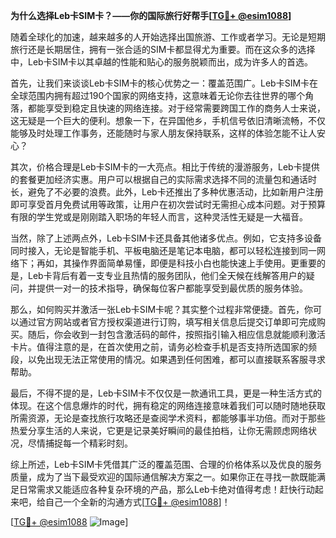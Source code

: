 **为什么选择Leb卡SIM卡？——你的国际旅行好帮手[[TG💪+ @esim1088](https://t.me/s/esim1088)]**

随着全球化的加速，越来越多的人开始选择出国旅游、工作或者学习。无论是短期旅行还是长期居住，拥有一张合适的SIM卡都显得尤为重要。而在这众多的选择中，Leb卡SIM卡以其卓越的性能和贴心的服务脱颖而出，成为许多人的首选。

首先，让我们来谈谈Leb卡SIM卡的核心优势之一：覆盖范围广。Leb卡SIM卡在全球范围内拥有超过190个国家的网络支持，这意味着无论你去往世界的哪个角落，都能享受到稳定且快速的网络连接。对于经常需要跨国工作的商务人士来说，这无疑是一个巨大的便利。想象一下，在异国他乡，手机信号依旧清晰流畅，不仅能够及时处理工作事务，还能随时与家人朋友保持联系，这样的体验怎能不让人安心？

其次，价格合理是Leb卡SIM卡的一大亮点。相比于传统的漫游服务，Leb卡提供的套餐更加经济实惠。用户可以根据自己的实际需求选择不同的流量包和通话时长，避免了不必要的浪费。此外，Leb卡还推出了多种优惠活动，比如新用户注册即可享受首月免费试用等政策，让用户在初次尝试时无需担心成本问题。对于预算有限的学生党或是刚刚踏入职场的年轻人而言，这种灵活性无疑是一大福音。

当然，除了上述两点外，Leb卡SIM卡还具备其他诸多优点。例如，它支持多设备同时接入，无论是智能手机、平板电脑还是笔记本电脑，都可以轻松连接到同一网络下；再如，其操作界面简单易懂，即便是科技小白也能快速上手使用。更重要的是，Leb卡背后有着一支专业且热情的服务团队，他们全天候在线解答用户的疑问，并提供一对一的技术指导，确保每位客户都能享受到最优质的服务体验。

那么，如何购买并激活一张Leb卡SIM卡呢？其实整个过程非常便捷。首先，你可以通过官方网站或者官方授权渠道进行订购，填写相关信息后提交订单即可完成购买。随后，你会收到一封包含激活码的邮件，按照指引输入相应信息就能顺利激活卡片。值得注意的是，在首次使用之前，请务必检查手机是否支持所选国家的频段，以免出现无法正常使用的情况。如果遇到任何困难，都可以直接联系客服寻求帮助。

最后，不得不提的是，Leb卡SIM卡不仅仅是一款通讯工具，更是一种生活方式的体现。在这个信息爆炸的时代，拥有稳定的网络连接意味着我们可以随时随地获取所需资源，无论是查找旅行攻略还是查阅学术资料，都能够事半功倍。而对于那些热爱分享生活的人来说，它更是记录美好瞬间的最佳拍档，让你无需顾虑网络状况，尽情捕捉每一个精彩时刻。

综上所述，Leb卡SIM卡凭借其广泛的覆盖范围、合理的价格体系以及优良的服务质量，成为了当下最受欢迎的国际通信解决方案之一。如果你正在寻找一款既能满足日常需求又能适应各种复杂环境的产品，那么Leb卡绝对值得考虑！赶快行动起来吧，给自己一个全新的沟通方式[[TG💪+ @esim1088](https://t.me/s/esim1088)]！

[[TG💪+ @esim1088](https://t.me/s/esim1088) ![Image](https://i.postimg.cc/4NQfJmqS/Snipaste-2025-05-13-00-14-12.png)]